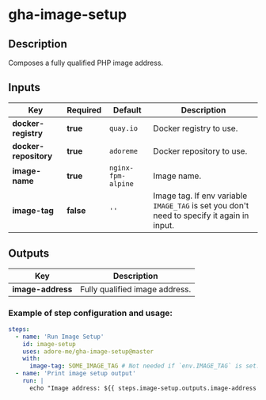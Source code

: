 # gha-image-setup

## Description
Composes a fully qualified PHP image address.

## Inputs 
| Key                   | Required  | Default            | Description                                                                                |
|-----------------------|-----------|--------------------|--------------------------------------------------------------------------------------------|
| **docker-registry**   | **true**  | `quay.io`          | Docker registry to use.                                                                    |
| **docker-repository** | **true**  | `adoreme`          | Docker repository to use.                                                                  |
| **image-name**        | **true**  | `nginx-fpm-alpine` | Image name.                                                                                |
| **image-tag**         | **false** | `''`               | Image tag. If env variable `IMAGE_TAG` is set you don't need to specify it again in input. |

## Outputs
| Key                   | Description                                                                 |
|-----------------------|-----------------------------------------------------------------------------|
| **image-address**     | Fully qualified image address.                                              |

### Example of step configuration and usage:
```yaml
steps:
  - name: 'Run Image Setup'
    id: image-setup
    uses: adore-me/gha-image-setup@master
    with:
      image-tag: SOME_IMAGE_TAG # Not needed if `env.IMAGE_TAG` is set.
  - name: 'Print image setup output'
    run: |
      echo "Image address: ${{ steps.image-setup.outputs.image-address }}"
```
